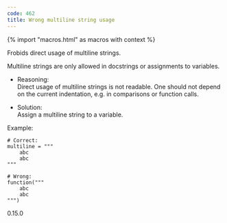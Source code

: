 ```yaml
---
code: 462
title: Wrong multiline string usage
---
```


{% import "macros.html" as macros with context %}

Frobids direct usage of multiline strings.

Multiline strings are only allowed in docstrings or assignments to
variables.

  - Reasoning:  
    Direct usage of multiline strings is not readable. One should not
    depend on the current indentation, e.g. in comparisons or function
    calls.

  - Solution:  
    Assign a multiline string to a variable.

Example:

    # Correct:
    multiline = """
        abc
        abc
    """
    
    # Wrong:
    function("""
        abc
        abc
    """)

<div class="versionadded">

0.15.0

</div>